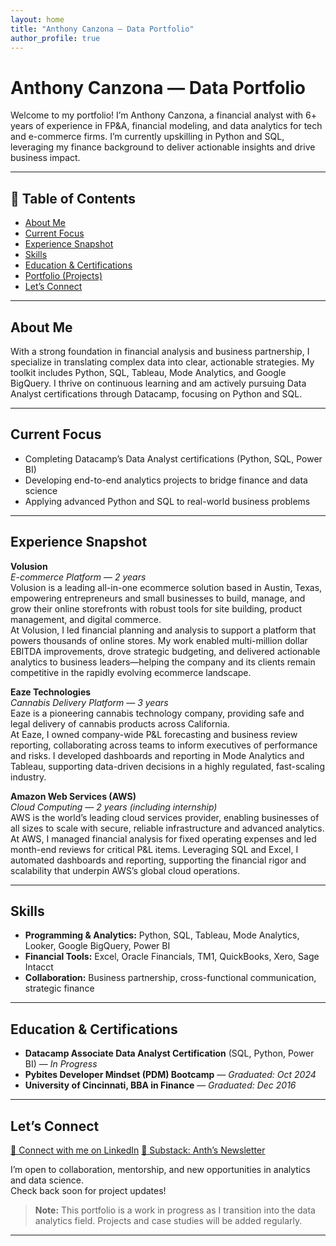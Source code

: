 ```yaml
---
layout: home
title: "Anthony Canzona — Data Portfolio"
author_profile: true
---
```


# Anthony Canzona — Data Portfolio

Welcome to my portfolio! I’m Anthony Canzona, a financial analyst with 6+ years of experience in FP&A, financial modeling, and data analytics for tech and e-commerce firms. I’m currently upskilling in Python and SQL, leveraging my finance background to deliver actionable insights and drive business impact.

---

## 📑 Table of Contents

- [About Me](#about-me)
- [Current Focus](#current-focus)
- [Experience Snapshot](#experience-snapshot)
- [Skills](#skills)
- [Education & Certifications](#education--certifications)
- [Portfolio (Projects)](portfolio.md)
- [Let’s Connect](#lets-connect)

---

## About Me

With a strong foundation in financial analysis and business partnership, I specialize in translating complex data into clear, actionable strategies. My toolkit includes Python, SQL, Tableau, Mode Analytics, and Google BigQuery. I thrive on continuous learning and am actively pursuing Data Analyst certifications through Datacamp, focusing on Python and SQL.

---

## Current Focus

- Completing Datacamp’s Data Analyst certifications (Python, SQL, Power BI)
- Developing end-to-end analytics projects to bridge finance and data science
- Applying advanced Python and SQL to real-world business problems

---

## Experience Snapshot

**Volusion**  
*E-commerce Platform — 2 years*  
Volusion is a leading all-in-one ecommerce solution based in Austin, Texas, empowering entrepreneurs and small businesses to build, manage, and grow their online storefronts with robust tools for site building, product management, and digital commerce.  
At Volusion, I led financial planning and analysis to support a platform that powers thousands of online stores. My work enabled multi-million dollar EBITDA improvements, drove strategic budgeting, and delivered actionable analytics to business leaders—helping the company and its clients remain competitive in the rapidly evolving ecommerce landscape.

**Eaze Technologies**  
*Cannabis Delivery Platform — 3 years*  
Eaze is a pioneering cannabis technology company, providing safe and legal delivery of cannabis products across California.  
At Eaze, I owned company-wide P&L forecasting and business review reporting, collaborating across teams to inform executives of performance and risks. I developed dashboards and reporting in Mode Analytics and Tableau, supporting data-driven decisions in a highly regulated, fast-scaling industry.

**Amazon Web Services (AWS)**  
*Cloud Computing — 2 years (including internship)*  
AWS is the world’s leading cloud services provider, enabling businesses of all sizes to scale with secure, reliable infrastructure and advanced analytics.  
At AWS, I managed financial analysis for fixed operating expenses and led month-end reviews for critical P&L items. Leveraging SQL and Excel, I automated dashboards and reporting, supporting the financial rigor and scalability that underpin AWS’s global cloud operations.

---

## Skills

- **Programming & Analytics:** Python, SQL, Tableau, Mode Analytics, Looker, Google BigQuery, Power BI
- **Financial Tools:** Excel, Oracle Financials, TM1, QuickBooks, Xero, Sage Intacct
- **Collaboration:** Business partnership, cross-functional communication, strategic finance

---

## Education & Certifications

- **Datacamp Associate Data Analyst Certification** (SQL, Python, Power BI) — *In Progress*
- **Pybites Developer Mindset (PDM) Bootcamp** — *Graduated: Oct 2024*
- **University of Cincinnati, BBA in Finance** — *Graduated: Dec 2016*

---

## Let’s Connect

[🔗 Connect with me on LinkedIn](https://www.linkedin.com/in/anthonyscanzona/)
[📰 Substack: Anth’s Newsletter](https://anth.substack.com/)

I’m open to collaboration, mentorship, and new opportunities in analytics and data science.  
Check back soon for project updates!

> **Note:** This portfolio is a work in progress as I transition into the data analytics field. Projects and case studies will be added regularly.

---
